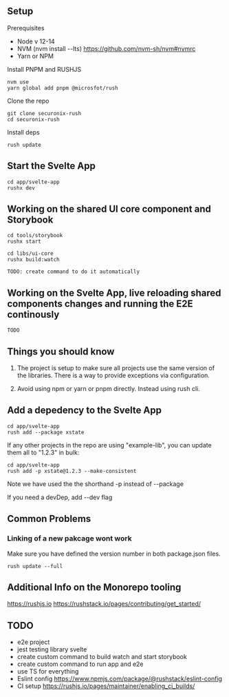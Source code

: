 ## Setup

Prerequisites

- Node v 12-14
- NVM (nvm install --lts) https://github.com/nvm-sh/nvm#nvmrc
- Yarn or NPM

Install PNPM and RUSHJS

    nvm use
    yarn global add pnpm @microsfot/rush

Clone the repo

    git clone securonix-rush
    cd securonix-rush

Install deps

    rush update

## Start the Svelte App

    cd app/svelte-app
    rushx dev

## Working on the shared UI core component and Storybook

    cd tools/storybook
    rushx start

    cd libs/ui-core
    rushx build:watch

    TODO: create command to do it automatically

## Working on the Svelte App, live reloading shared components changes and running the E2E continously

    TODO

## Things you should know

1. The project is setup to make sure all projects use the same version of the libraries.
   There is a way to provide exceptions via configuration.

2. Avoid using npm or yarn or pnpm directly. Instead using rush cli.

## Add a depedency to the Svelte App

    cd app/svelte-app
    rush add --package xstate

If any other projects in the repo are using "example-lib", you can update them all to "1.2.3" in bulk:

    cd app/svelte-app
    rush add -p xstate@1.2.3 --make-consistent

Note we have used the the shorthand -p instead of --package

If you need a devDep, add --dev flag

## Common Problems

### Linking of a new pakcage wont work

Make sure you have defined the version number in both package.json files.

    rush update --full

## Additional Info on the Monorepo tooling

https://rushjs.io
https://rushstack.io/pages/contributing/get_started/

## TODO

- e2e project
- jest testing library svelte
- create custom command to build watch and start storybook
- create custom command to run app and e2e
- use TS for everything
- Eslint config https://www.npmjs.com/package/@rushstack/eslint-config
- CI setup https://rushjs.io/pages/maintainer/enabling_ci_builds/
